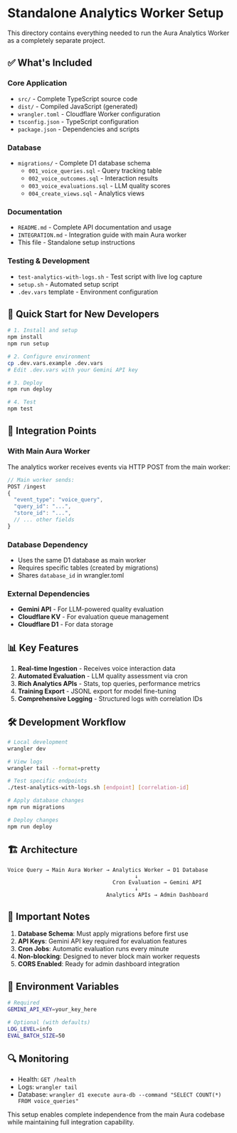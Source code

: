 # Standalone Analytics Worker Setup

This directory contains everything needed to run the Aura Analytics Worker as a completely separate project.

## ✅ What's Included

### Core Application
- `src/` - Complete TypeScript source code
- `dist/` - Compiled JavaScript (generated)
- `wrangler.toml` - Cloudflare Worker configuration
- `tsconfig.json` - TypeScript configuration
- `package.json` - Dependencies and scripts

### Database
- `migrations/` - Complete D1 database schema
  - `001_voice_queries.sql` - Query tracking table
  - `002_voice_outcomes.sql` - Interaction results
  - `003_voice_evaluations.sql` - LLM quality scores
  - `004_create_views.sql` - Analytics views

### Documentation
- `README.md` - Complete API documentation and usage
- `INTEGRATION.md` - Integration guide with main Aura worker
- This file - Standalone setup instructions

### Testing & Development
- `test-analytics-with-logs.sh` - Test script with live log capture
- `setup.sh` - Automated setup script
- `.dev.vars` template - Environment configuration

## 🚀 Quick Start for New Developers

```bash
# 1. Install and setup
npm install
npm run setup

# 2. Configure environment
cp .dev.vars.example .dev.vars
# Edit .dev.vars with your Gemini API key

# 3. Deploy
npm run deploy

# 4. Test
npm test
```

## 🔗 Integration Points

### With Main Aura Worker
The analytics worker receives events via HTTP POST from the main worker:

```typescript
// Main worker sends:
POST /ingest
{
  "event_type": "voice_query",
  "query_id": "...",
  "store_id": "...",
  // ... other fields
}
```

### Database Dependency
- Uses the same D1 database as main worker
- Requires specific tables (created by migrations)
- Shares `database_id` in wrangler.toml

### External Dependencies
- **Gemini API** - For LLM-powered quality evaluation
- **Cloudflare KV** - For evaluation queue management
- **Cloudflare D1** - For data storage

## 📊 Key Features

1. **Real-time Ingestion** - Receives voice interaction data
2. **Automated Evaluation** - LLM quality assessment via cron
3. **Rich Analytics APIs** - Stats, top queries, performance metrics
4. **Training Export** - JSONL export for model fine-tuning
5. **Comprehensive Logging** - Structured logs with correlation IDs

## 🛠️ Development Workflow

```bash
# Local development
wrangler dev

# View logs
wrangler tail --format=pretty

# Test specific endpoints
./test-analytics-with-logs.sh [endpoint] [correlation-id]

# Apply database changes
npm run migrations

# Deploy changes
npm run deploy
```

## 🏗️ Architecture

```
Voice Query → Main Aura Worker → Analytics Worker → D1 Database
                                        ↓
                                 Cron Evaluation → Gemini API
                                        ↓
                               Analytics APIs → Admin Dashboard
```

## 🚨 Important Notes

1. **Database Schema**: Must apply migrations before first use
2. **API Keys**: Gemini API key required for evaluation features
3. **Cron Jobs**: Automatic evaluation runs every minute
4. **Non-blocking**: Designed to never block main worker requests
5. **CORS Enabled**: Ready for admin dashboard integration

## 📝 Environment Variables

```bash
# Required
GEMINI_API_KEY=your_key_here

# Optional (with defaults)
LOG_LEVEL=info
EVAL_BATCH_SIZE=50
```

## 🔍 Monitoring

- Health: `GET /health`
- Logs: `wrangler tail`
- Database: `wrangler d1 execute aura-db --command "SELECT COUNT(*) FROM voice_queries"`

This setup enables complete independence from the main Aura codebase while maintaining full integration capability.